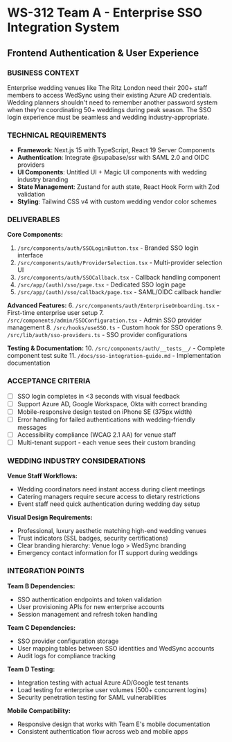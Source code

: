 # WS-312 Team A - Enterprise SSO Integration System
## Frontend Authentication & User Experience

### BUSINESS CONTEXT
Enterprise wedding venues like The Ritz London need their 200+ staff members to access WedSync using their existing Azure AD credentials. Wedding planners shouldn't need to remember another password system when they're coordinating 50+ weddings during peak season. The SSO login experience must be seamless and wedding industry-appropriate.

### TECHNICAL REQUIREMENTS
- **Framework**: Next.js 15 with TypeScript, React 19 Server Components
- **Authentication**: Integrate @supabase/ssr with SAML 2.0 and OIDC providers
- **UI Components**: Untitled UI + Magic UI components with wedding industry branding
- **State Management**: Zustand for auth state, React Hook Form with Zod validation
- **Styling**: Tailwind CSS v4 with custom wedding vendor color schemes

### DELIVERABLES
**Core Components:**
1. `/src/components/auth/SSOLoginButton.tsx` - Branded SSO login interface
2. `/src/components/auth/ProviderSelection.tsx` - Multi-provider selection UI
3. `/src/components/auth/SSOCallback.tsx` - Callback handling component
4. `/src/app/(auth)/sso/page.tsx` - Dedicated SSO login page
5. `/src/app/(auth)/sso/callback/page.tsx` - SAML/OIDC callback handler

**Advanced Features:**
6. `/src/components/auth/EnterpriseOnboarding.tsx` - First-time enterprise user setup
7. `/src/components/admin/SSOConfiguration.tsx` - Admin SSO provider management
8. `/src/hooks/useSSO.ts` - Custom hook for SSO operations
9. `/src/lib/auth/sso-providers.ts` - SSO provider configurations

**Testing & Documentation:**
10. `/src/components/auth/__tests__/` - Complete component test suite
11. `/docs/sso-integration-guide.md` - Implementation documentation

### ACCEPTANCE CRITERIA
- [ ] SSO login completes in <3 seconds with visual feedback
- [ ] Support Azure AD, Google Workspace, Okta with correct branding
- [ ] Mobile-responsive design tested on iPhone SE (375px width)
- [ ] Error handling for failed authentications with wedding-friendly messages
- [ ] Accessibility compliance (WCAG 2.1 AA) for venue staff
- [ ] Multi-tenant support - each venue sees their custom branding

### WEDDING INDUSTRY CONSIDERATIONS
**Venue Staff Workflows:**
- Wedding coordinators need instant access during client meetings
- Catering managers require secure access to dietary restrictions
- Event staff need quick authentication during wedding day setup

**Visual Design Requirements:**
- Professional, luxury aesthetic matching high-end wedding venues
- Trust indicators (SSL badges, security certifications)
- Clear branding hierarchy: Venue logo > WedSync branding
- Emergency contact information for IT support during weddings

### INTEGRATION POINTS
**Team B Dependencies:**
- SSO authentication endpoints and token validation
- User provisioning APIs for new enterprise accounts
- Session management and refresh token handling

**Team C Dependencies:**
- SSO provider configuration storage
- User mapping tables between SSO identities and WedSync accounts
- Audit logs for compliance tracking

**Team D Testing:**
- Integration testing with actual Azure AD/Google test tenants
- Load testing for enterprise user volumes (500+ concurrent logins)
- Security penetration testing for SAML vulnerabilities

**Mobile Compatibility:**
- Responsive design that works with Team E's mobile documentation
- Consistent authentication flow across web and mobile apps